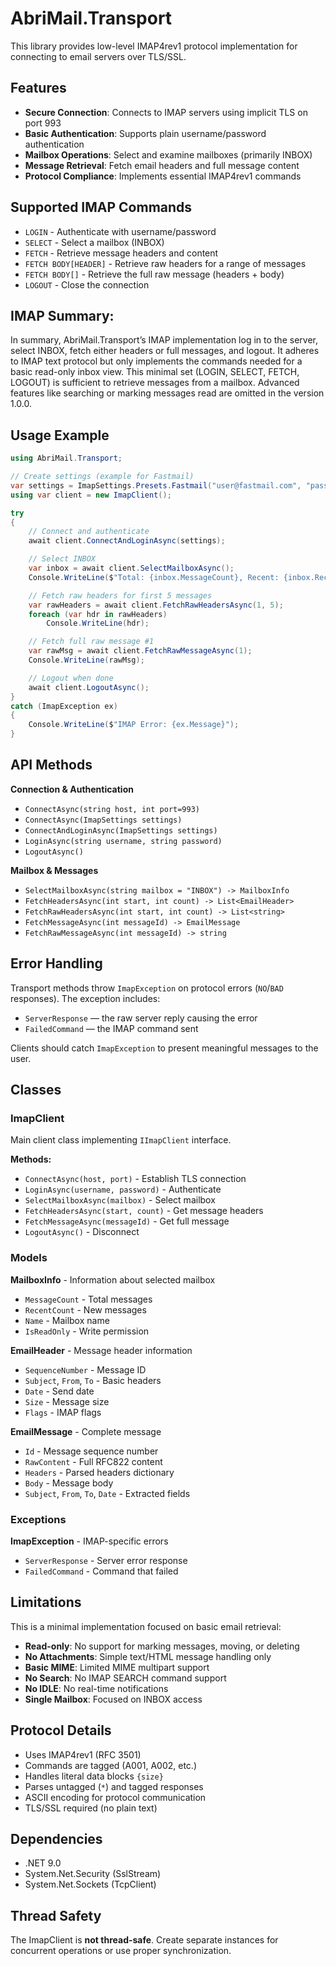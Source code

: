 # AbriMail.Transport

This library provides low-level IMAP4rev1 protocol implementation for connecting to email servers over TLS/SSL.

## Features

- **Secure Connection**: Connects to IMAP servers using implicit TLS on port 993
- **Basic Authentication**: Supports plain username/password authentication
- **Mailbox Operations**: Select and examine mailboxes (primarily INBOX)
- **Message Retrieval**: Fetch email headers and full message content
- **Protocol Compliance**: Implements essential IMAP4rev1 commands

## Supported IMAP Commands

- `LOGIN` - Authenticate with username/password
- `SELECT` - Select a mailbox (INBOX)
- `FETCH` - Retrieve message headers and content
- `FETCH BODY[HEADER]` - Retrieve raw headers for a range of messages
- `FETCH BODY[]` - Retrieve the full raw message (headers + body)
- `LOGOUT` - Close the connection

## IMAP Summary:

In summary, AbriMail.Transport’s IMAP implementation log in to the server, select INBOX, fetch either headers or full messages, and logout. It adheres to IMAP text protocol but only implements the commands needed for a basic read-only inbox view. This minimal set (LOGIN, SELECT, FETCH, LOGOUT) is sufficient to retrieve messages from a mailbox. Advanced features like searching or marking messages read are omitted in the version 1.0.0.

## Usage Example

```csharp
using AbriMail.Transport;

// Create settings (example for Fastmail)
var settings = ImapSettings.Presets.Fastmail("user@fastmail.com", "password");
using var client = new ImapClient();

try
{
    // Connect and authenticate
    await client.ConnectAndLoginAsync(settings);

    // Select INBOX
    var inbox = await client.SelectMailboxAsync();
    Console.WriteLine($"Total: {inbox.MessageCount}, Recent: {inbox.RecentCount}");

    // Fetch raw headers for first 5 messages
    var rawHeaders = await client.FetchRawHeadersAsync(1, 5);
    foreach (var hdr in rawHeaders)
        Console.WriteLine(hdr);

    // Fetch full raw message #1
    var rawMsg = await client.FetchRawMessageAsync(1);
    Console.WriteLine(rawMsg);

    // Logout when done
    await client.LogoutAsync();
}
catch (ImapException ex)
{
    Console.WriteLine($"IMAP Error: {ex.Message}");
}
```

## API Methods

**Connection & Authentication**

- `ConnectAsync(string host, int port=993)`
- `ConnectAsync(ImapSettings settings)`
- `ConnectAndLoginAsync(ImapSettings settings)`
- `LoginAsync(string username, string password)`
- `LogoutAsync()`

**Mailbox & Messages**

- `SelectMailboxAsync(string mailbox = "INBOX") -> MailboxInfo`
- `FetchHeadersAsync(int start, int count) -> List<EmailHeader>`
- `FetchRawHeadersAsync(int start, int count) -> List<string>`
- `FetchMessageAsync(int messageId) -> EmailMessage`
- `FetchRawMessageAsync(int messageId) -> string`

## Error Handling

Transport methods throw `ImapException` on protocol errors (`NO`/`BAD` responses). The exception includes:

- `ServerResponse` — the raw server reply causing the error
- `FailedCommand` — the IMAP command sent

Clients should catch `ImapException` to present meaningful messages to the user.

## Classes

### ImapClient

Main client class implementing `IImapClient` interface.

**Methods:**

- `ConnectAsync(host, port)` - Establish TLS connection
- `LoginAsync(username, password)` - Authenticate
- `SelectMailboxAsync(mailbox)` - Select mailbox
- `FetchHeadersAsync(start, count)` - Get message headers
- `FetchMessageAsync(messageId)` - Get full message
- `LogoutAsync()` - Disconnect

### Models

**MailboxInfo** - Information about selected mailbox

- `MessageCount` - Total messages
- `RecentCount` - New messages
- `Name` - Mailbox name
- `IsReadOnly` - Write permission

**EmailHeader** - Message header information

- `SequenceNumber` - Message ID
- `Subject`, `From`, `To` - Basic headers
- `Date` - Send date
- `Size` - Message size
- `Flags` - IMAP flags

**EmailMessage** - Complete message

- `Id` - Message sequence number
- `RawContent` - Full RFC822 content
- `Headers` - Parsed headers dictionary
- `Body` - Message body
- `Subject`, `From`, `To`, `Date` - Extracted fields

### Exceptions

**ImapException** - IMAP-specific errors

- `ServerResponse` - Server error response
- `FailedCommand` - Command that failed

## Limitations

This is a minimal implementation focused on basic email retrieval:

- **Read-only**: No support for marking messages, moving, or deleting
- **No Attachments**: Simple text/HTML message handling only
- **Basic MIME**: Limited MIME multipart support
- **No Search**: No IMAP SEARCH command support
- **No IDLE**: No real-time notifications
- **Single Mailbox**: Focused on INBOX access

## Protocol Details

- Uses IMAP4rev1 (RFC 3501)
- Commands are tagged (A001, A002, etc.)
- Handles literal data blocks `{size}`
- Parses untagged (`*`) and tagged responses
- ASCII encoding for protocol communication
- TLS/SSL required (no plain text)

## Dependencies

- .NET 9.0
- System.Net.Security (SslStream)
- System.Net.Sockets (TcpClient)

## Thread Safety

The ImapClient is **not thread-safe**. Create separate instances for concurrent operations or use proper synchronization.

